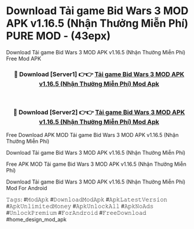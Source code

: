 # Download Tải game Bid Wars 3 MOD APK v1.16.5 (Nhận Thưởng Miễn Phí) PURE MOD - (43epx)
Download Tải game Bid Wars 3 MOD APK v1.16.5 (Nhận Thưởng Miễn Phí) Free Mod APK

<div align="center">
<h3>🔴 Download [Server1] 👉👉 <a href="https://apk-comot.site?title=Tải_game_Bid_Wars_3_MOD_APK_v1.16.5_(Nhận_Thưởng_Miễn_Phí)">Tải game Bid Wars 3 MOD APK v1.16.5 (Nhận Thưởng Miễn Phí) Mod Apk</a></h3><br>

<h3>🔴 Download [Server2] 👉👉 <a href="https://apk-comot.site?title=Tải_game_Bid_Wars_3_MOD_APK_v1.16.5_(Nhận_Thưởng_Miễn_Phí)">Tải game Bid Wars 3 MOD APK v1.16.5 (Nhận Thưởng Miễn Phí) Mod Apk</a></h3>
</div>


Free Download APK MOD Tải game Bid Wars 3 MOD APK v1.16.5 (Nhận Thưởng Miễn Phí)

Download Tải game Bid Wars 3 MOD APK v1.16.5 (Nhận Thưởng Miễn Phí) 

Free APK MOD Tải game Bid Wars 3 MOD APK v1.16.5 (Nhận Thưởng Miễn Phí) 

Download Tải game Bid Wars 3 MOD APK v1.16.5 (Nhận Thưởng Miễn Phí) Mod For Android

𝚃𝚊𝚐𝚜: #𝙼𝚘𝚍𝙰𝚙𝚔 #𝙳𝚘𝚠𝚗𝚕𝚘𝚊𝚍𝙼𝚘𝚍𝙰𝚙𝚔 #𝙰𝚙𝚔𝙻𝚊𝚝𝚎𝚜𝚝𝚅𝚎𝚛𝚜𝚒𝚘𝚗 #𝙰𝚙𝚔𝚄𝚗𝚕𝚒𝚖𝚒𝚝𝚎𝚍𝙼𝚘𝚗𝚎𝚢 #𝙰𝚙𝚔𝚄𝚗𝚕𝚘𝚌𝚔𝙰𝚕𝚕 #𝙰𝚙𝚔𝙽𝚘𝙰𝚍𝚜 #𝚄𝚗𝚕𝚘𝚌𝚔𝙿𝚛𝚎𝚖𝚒𝚞𝚖 #𝙵𝚘𝚛𝙰𝚗𝚍𝚛𝚘𝚒𝚍 #𝙵𝚛𝚎𝚎𝙳𝚘𝚠𝚗𝚕𝚘𝚊𝚍 #home_design_mod_apk
